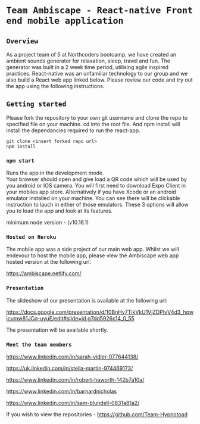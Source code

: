 # `Team Ambiscape - React-native Front end mobile application`

## `Overview`

As a project team of 5 at Northcoders bootcamp, we have created an ambient sounds generator for relaxation, sleep, travel and fun. The generator was built in a 2 week time period, utilising agile inspired practices. React-native was an unfamiliar technology to our group and we also build a React web app linked below.  Please review our code and try out the app using the following instructions.

## `Getting started`

Please fork the repository to your own git username and clone the repo to specified file on your machine. cd into the root file. And npm install will install the dependancies required to run the react-app.

```
git clone <insert forked repo url>
npm install
```

### `npm start`

Runs the app in the development mode.<br />
Your browser should open and give load a QR code which will be used by you android or IOS camera. You will first need to download Expo Client in your mobiles app store. Alternatively if you have Xcode or an android emulator installed on your machine. You can see there will be clickable instruction to lauch in either of those emulators.
These 3 options will allow you to load the app and look at its features.

minimum node version - (v10.16.1)

### `Hosted on Heroku`

The mobile app was a side project of our main web app.  Whilst we will endevour to host the mobile app, please view the Ambiscape web app hosted version at the following url:

https://ambiscape.netlify.com/

### `Presentation`

The slideshow of our presentation is available at the following url:

https://docs.google.com/presentation/d/10BnHy7TikVkU1VjZDPIvV4d3_hpwicumw81JCq-uyuE/edit#slide=id.g7dd5926c14_0_55

The presentation will be available shortly.

### `Meet the team members`

  https://www.linkedin.com/in/sarah-vidler-077644138/
             
  https://uk.linkedin.com/in/stella-martin-974469173/
           
  https://www.linkedin.com/in/robert-haworth-142b7a10a/

  https://www.linkedin.com/in/barnardnicholas

  https://www.linkedin.com/in/sam-blundell-0831a81a2/
         
  If you wish to view the repositories - https://github.com/Team-Hypnotoad
